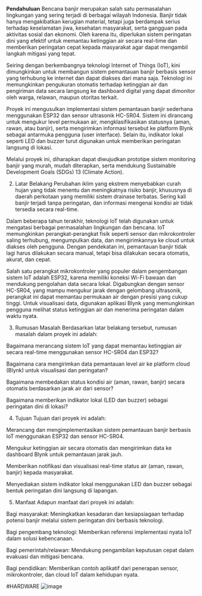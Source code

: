 **Pendahuluan**
Bencana banjir merupakan salah satu permasalahan lingkungan yang sering terjadi di berbagai wilayah Indonesia. Banjir tidak hanya mengakibatkan kerugian material, tetapi juga berdampak serius terhadap keselamatan jiwa, kesehatan masyarakat, serta gangguan pada aktivitas sosial dan ekonomi. Oleh karena itu, diperlukan sistem peringatan dini yang efektif untuk memantau ketinggian air secara real-time dan memberikan peringatan cepat kepada masyarakat agar dapat mengambil langkah mitigasi yang tepat.

Seiring dengan berkembangnya teknologi Internet of Things (IoT), kini dimungkinkan untuk membangun sistem pemantauan banjir berbasis sensor yang terhubung ke internet dan dapat diakses dari mana saja. Teknologi ini memungkinkan pengukuran otomatis terhadap ketinggian air dan pengiriman data secara langsung ke dashboard digital yang dapat dimonitor oleh warga, relawan, maupun otoritas terkait.

Proyek ini mengusulkan implementasi sistem pemantauan banjir sederhana menggunakan ESP32 dan sensor ultrasonik HC-SR04. Sistem ini dirancang untuk mengukur level permukaan air, mengklasifikasikan statusnya (aman, rawan, atau banjir), serta mengirimkan informasi tersebut ke platform Blynk sebagai antarmuka pengguna (user interface). Selain itu, indikator lokal seperti LED dan buzzer turut digunakan untuk memberikan peringatan langsung di lokasi.

Melalui proyek ini, diharapkan dapat diwujudkan prototipe sistem monitoring banjir yang murah, mudah diterapkan, serta mendukung Sustainable Development Goals (SDGs) 13 (Climate Action).

2. Latar Belakang
Perubahan iklim yang ekstrem menyebabkan curah hujan yang tidak menentu dan meningkatnya risiko banjir, khususnya di daerah perkotaan yang memiliki sistem drainase terbatas. Sering kali banjir terjadi tanpa peringatan, dan informasi mengenai kondisi air tidak tersedia secara real-time.

Dalam beberapa tahun terakhir, teknologi IoT telah digunakan untuk mengatasi berbagai permasalahan lingkungan dan bencana. IoT memungkinkan perangkat-perangkat fisik seperti sensor dan mikrokontroler saling terhubung, mengumpulkan data, dan mengirimkannya ke cloud untuk diakses oleh pengguna. Dengan pendekatan ini, pemantauan banjir tidak lagi harus dilakukan secara manual, tetapi bisa dilakukan secara otomatis, akurat, dan cepat.

Salah satu perangkat mikrokontroler yang populer dalam pengembangan sistem IoT adalah ESP32, karena memiliki koneksi Wi-Fi bawaan dan mendukung pengolahan data secara lokal. Digabungkan dengan sensor HC-SR04, yang mampu mengukur jarak dengan gelombang ultrasonik, perangkat ini dapat memantau permukaan air dengan presisi yang cukup tinggi. Untuk visualisasi data, digunakan aplikasi Blynk yang memungkinkan pengguna melihat status ketinggian air dan menerima peringatan dalam waktu nyata.

3. Rumusan Masalah
Berdasarkan latar belakang tersebut, rumusan masalah dalam proyek ini adalah:

Bagaimana merancang sistem IoT yang dapat memantau ketinggian air secara real-time menggunakan sensor HC-SR04 dan ESP32?

Bagaimana cara mengirimkan data pemantauan level air ke platform cloud (Blynk) untuk visualisasi dan peringatan?

Bagaimana membedakan status kondisi air (aman, rawan, banjir) secara otomatis berdasarkan jarak air dari sensor?

Bagaimana memberikan indikator lokal (LED dan buzzer) sebagai peringatan dini di lokasi?

4. Tujuan
Tujuan dari proyek ini adalah:

Merancang dan mengimplementasikan sistem pemantauan banjir berbasis IoT menggunakan ESP32 dan sensor HC-SR04.

Mengukur ketinggian air secara otomatis dan mengirimkan data ke dashboard Blynk untuk pemantauan jarak jauh.

Memberikan notifikasi dan visualisasi real-time status air (aman, rawan, banjir) kepada masyarakat.

Menyediakan sistem indikator lokal menggunakan LED dan buzzer sebagai bentuk peringatan dini langsung di lapangan.

5. Manfaat
Adapun manfaat dari proyek ini adalah:

Bagi masyarakat: Meningkatkan kesadaran dan kesiapsiagaan terhadap potensi banjir melalui sistem peringatan dini berbasis teknologi.

Bagi pengembang teknologi: Memberikan referensi implementasi nyata IoT dalam solusi kebencanaan.

Bagi pemerintah/relawan: Mendukung pengambilan keputusan cepat dalam evakuasi dan mitigasi bencana.

Bagi pendidikan: Memberikan contoh aplikatif dari penerapan sensor, mikrokontroler, dan cloud IoT dalam kehidupan nyata.

#HARDWARE
![image](https://github.com/user-attachments/assets/6a8e7586-8d06-4094-93b7-275c2718f110)

